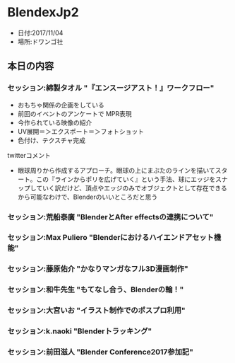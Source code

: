 # BlendexJp2

- 日付:2017/11/04
- 場所:ドワンゴ社

## 本日の内容

### セッション:綿製タオル "『エンスージアスト！』ワークフロー"
- おもちゃ関係の企画をしている
- 前回のイベントのアンケートで MPR表現
- 今作られている映像の紹介
- UV展開＝＞エクスポート＝＞フォトショット
- 色付け、テクスチャ完成
　


twitterコメント
- 眼球周りから作成するアプローチ。眼球の上にまぶたのラインを描いてスタート。この『ラインからポリを広げていく』という手法、球にエッジをスナップしていく訳だけど、頂点やエッジのみでオブジェクトとして存在できるから可能なわけで、Blenderのいいところだと思う


### セッション:荒船泰廣 "BlenderとAfter effectsの連携について"

### セッション:Max Puliero "Blenderにおけるハイエンドアセット機能"

### セッション:藤原佑介 "かなりマンガなフル3D漫画制作"

### セッション:和牛先生 "もてなし合う、Blenderの輪！"

### セッション:大宮いお "イラスト制作でのポスプロ利用"

### セッション:k.naoki "Blenderトラッキング"

### セッション:前田滋人 "Blender Conference2017参加記"
